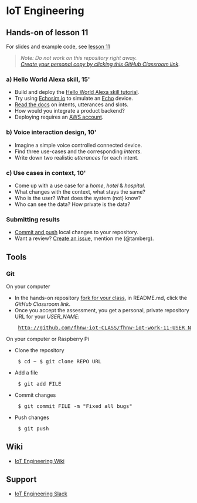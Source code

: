 # IoT Engineering
## Hands-on of lesson 11
For slides and example code, see [lesson 11](../../../fhnw-iot/blob/master/11/README.md)

> *Note: Do not work on this repository right away.*<br/>
> *[Create your personal copy by clicking this GitHub Classroom link](https://classroom.github.com/a/BeVAfsDk).*

### a) Hello World Alexa skill, 15'
* Build and deploy the [Hello World Alexa skill tutorial](https://github.com/alexa/skill-sample-nodejs-hello-world/blob/master/instructions/setup-vui-alexa-hosted.md).
* Try using [Echosim.io](https://echosim.io/) to simulate an [Echo](https://www.amazon.com/echo) device.
* [Read the docs](https://developer.amazon.com/docs/custom-skills/create-intents-utterances-and-slots.html) on intents, utterances and slots.
* How would you integrate a product backend?
* Deploying requires an [AWS account](https://aws.amazon.com/account/).

### b) Voice interaction design, 10'
* Imagine a simple voice controlled connected device.
* Find three use-cases and the corresponding _intents_.
* Write down two realistic _utterances_ for each intent.

### c) Use cases in context, 10'
* Come up with a use case for a _home_, _hotel_ & _hospital_.
* What changes with the context, what stays the same?
* Who is the user? What does the system (not) know?
* Who can see the data? How private is the data?

### Submitting results
* [Commit and push](#git) local changes to your repository.
* Want a review? [Create an issue](../../issues/new), mention me (@tamberg).

## Tools
### Git
On your computer
* In the hands-on repository [fork for your class](../../network/members), in README.md, click the _GitHub Classroom link_.
* Once you accept the assessment, you get a personal, private repository URL for your _USER_NAME_:<pre>
http://github.com/fhnw-iot-CLASS/fhnw-iot-work-11-USER_NAME</pre>

On your computer or Raspberry Pi
* Clone the repository<pre>
    $ cd ~
    $ git clone REPO_URL</pre>
* Add a file<pre>
    $ git add FILE</pre>
* Commit changes<pre>
    $ git commit FILE -m "Fixed all bugs"</pre>
* Push changes<pre>
    $ git push</pre>

## Wiki
- [IoT Engineering Wiki](https://github.com/tamberg/fhnw-iot/wiki)

## Support
- [IoT Engineering Slack](https://fhnw-iot.slack.com/)
